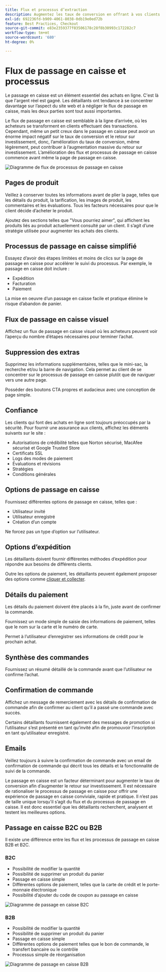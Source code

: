 ```yaml
---
title: Flux et processus d’extraction
description: Augmentez les taux de conversion en offrant à vos clients une expérience de passage en caisse transparente.
exl-id: 692236fd-b909-4061-8038-0db19e0ed72b
feature: Best Practices, Checkout
source-git-commit: e83e2359377f03506178c28f8b30993c172282c7
workflow-type: tm+mt
source-wordcount: '680'
ht-degree: 0%

---
```


# Flux de passage en caisse et processus

Le passage en caisse est un élément essentiel des achats en ligne. C&#39;est là que l&#39;argent réel est gagné. Les détaillants ont tendance à se concentrer davantage sur l’aspect du site web et à négliger le flux de passage en caisse, mais les deux parties sont tout aussi importantes.

Le flux de passage en caisse est semblable à la ligne d’arrivée, où les acheteurs se transforment en clients effectuant des transactions. Cependant, même un petit creux dans le passage en caisse peut avoir un énorme impact négatif sur le taux de conversion et le retour sur investissement, donc, l’amélioration du taux de conversion, même légèrement, peut contribuer à l’augmentation massive du retour sur investissement. L’amélioration des flux et processus de passage en caisse commence avant même la page de passage en caisse.

![Diagramme de flux de processus de passage en caisse](../../assets/playbooks/checkout-diagram.png)

## Pages de produit

Veillez à conserver toutes les informations avant de plier la page, telles que les détails du produit, la tarification, les images de produit, les commentaires et les évaluations. Tous les facteurs nécessaires pour que le client décide d’acheter le produit.

Ajoutez des sections telles que &quot;Vous pourriez aimer&quot;, qui affichent les produits liés au produit actuellement consulté par un client. Il s’agit d’une stratégie utilisée pour augmenter les achats des clients.

## Processus de passage en caisse simplifié

Essayez d’avoir des étapes limitées et moins de clics sur la page de passage en caisse pour accélérer le suivi du processus. Par exemple, le passage en caisse doit inclure :

- Expédition
- Facturation
- Paiement

La mise en oeuvre d’un passage en caisse facile et pratique élimine le risque d’abandon de panier.

## Flux de passage en caisse visuel

Affichez un flux de passage en caisse visuel où les acheteurs peuvent voir l’aperçu du nombre d’étapes nécessaires pour terminer l’achat.

## Suppression des extras

Supprimez les informations supplémentaires, telles que le mini-sac, la recherche et/ou la barre de navigation. Cela permet au client de se concentrer sur le processus de passage en caisse plutôt que de naviguer vers une autre page.

Posséder des boutons CTA propres et audacieux avec une conception de page simple.

## Confiance

Les clients qui font des achats en ligne sont toujours préoccupés par la sécurité. Pour fournir une assurance aux clients, affichez les éléments suivants sur le site :

- Autorisations de crédibilité telles que Norton sécurisé, MacAfee sécurisé et Google Trusted Store
- Certificats SSL
- Logs des modes de paiement
- Évaluations et révisions
- Stratégies
- Conditions générales

## Options de passage en caisse

Fournissez différentes options de passage en caisse, telles que :

- Utilisateur invité
- Utilisateur enregistré
- Création d’un compte

Ne forcez pas un type d’option sur l’utilisateur.

## Options d’expédition

Les détaillants doivent fournir différentes méthodes d’expédition pour répondre aux besoins de différents clients.

Outre les options de paiement, les détaillants peuvent également proposer des options comme [cliquer et collecter](click-collect.md).

## Détails du paiement

Les détails du paiement doivent être placés à la fin, juste avant de confirmer la commande.

Fournissez un mode simple de saisie des informations de paiement, telles que le nom sur la carte et le numéro de carte.

Permet à l’utilisateur d’enregistrer ses informations de crédit pour le prochain achat.

## Synthèse des commandes

Fournissez un résumé détaillé de la commande avant que l’utilisateur ne confirme l’achat.

## Confirmation de commande

Affichez un message de remerciement avec les détails de confirmation de commande afin de confirmer au client qu’il a passé une commande avec succès.

Certains détaillants fournissent également des messages de promotion si l’utilisateur s’est présenté en tant qu’invité afin de promouvoir l’inscription en tant qu’utilisateur enregistré.

## Emails

Veillez toujours à suivre la confirmation de commande avec un email de confirmation de commande qui décrit tous les détails et la fonctionnalité de suivi de la commande.

Le passage en caisse est un facteur déterminant pour augmenter le taux de conversion afin d’augmenter le retour sur investissement. Il est nécessaire de rationaliser le processus de passage en caisse pour offrir une expérience de passage en caisse conviviale, rapide et pratique. Il n’est pas de taille unique lorsqu’il s’agit du flux et du processus de passage en caisse. Il est donc essentiel que les détaillants recherchent, analysent et testent les meilleures options.

## Passage en caisse B2C ou B2B

Il existe une différence entre les flux et les processus de passage en caisse B2B et B2C.

### B2C

- Possibilité de modifier la quantité
- Possibilité de supprimer un produit du panier
- Passage en caisse simple
- Différentes options de paiement, telles que la carte de crédit et le porte-monnaie électronique
- Possibilité d’ajouter du code de coupon au passage en caisse

![Diagramme de passage en caisse B2C](../../assets/playbooks/checkout-b2c.png)

### B2B

- Possibilité de modifier la quantité
- Possibilité de supprimer un produit du panier
- Passage en caisse simple
- Différentes options de paiement telles que le bon de commande, le transfert bancaire ou le contrôle
- Processus simple de réorganisation

![Diagramme de passage en caisse B2B](../../assets/playbooks/checkout-b2b.png)
